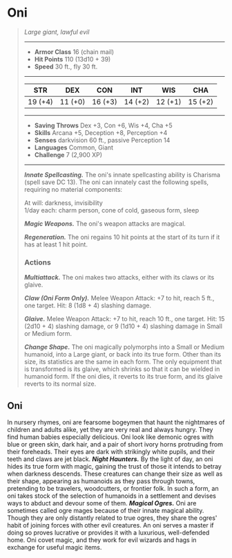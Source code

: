 # Oni
>*Large giant, lawful evil*
>___
>- **Armor Class** 16 (chain mail)
>- **Hit Points** 110 (13d10 + 39)
>- **Speed** 30 ft., fly 30 ft.
>___
>|STR|DEX|CON|INT|WIS|CHA|
>|:---:|:---:|:---:|:---:|:---:|:---:|
>|19 (+4)|11 (+0)|16 (+3)|14 (+2)|12 (+1)|15 (+2)|
>___
>- **Saving Throws** Dex +3, Con +6, Wis +4, Cha +5
>- **Skills** Arcana +5, Deception +8, Perception +4
>- **Senses** darkvision 60 ft., passive Perception 14
>- **Languages** Common, Giant
>- **Challenge** 7 (2,900 XP)
>___
>***Innate Spellcasting.*** The oni's innate spellcasting ability is Charisma (spell save DC 13). The oni can innately cast the following spells, requiring no material components:  
>
>At will: darkness, invisibility  
>1/day each: charm person, cone of cold, gaseous form, sleep  
>
>
>***Magic Weapons.*** The oni's weapon attacks are magical.  
>
>***Regeneration.*** The oni regains 10 hit points at the start of its turn if it has at least 1 hit point.  
>
>### Actions
>***Multiattack.*** The oni makes two attacks, either with its claws or its glaive.  
>
>***Claw (Oni Form Only).*** Melee Weapon Attack: +7 to hit, reach 5 ft., one target. Hit: 8 (1d8 + 4) slashing damage.  
>
>***Glaive.*** Melee Weapon Attack: +7 to hit, reach 10 ft., one target. Hit: 15 (2d10 + 4) slashing damage, or 9 (1d10 + 4) slashing damage in Small or Medium form.  
>
>***Change Shape.*** The oni magically polymorphs into a Small or Medium humanoid, into a Large giant, or back into its true form. Other than its size, its statistics are the same in each form. The only equipment that is transformed is its glaive, which shrinks so that it can be wielded in humanoid form. If the oni dies, it reverts to its true form, and its glaive reverts to its normal size.
## Oni
In nursery rhymes, oni are fearsome bogeymen that haunt the nightmares of children and adults alike, yet they are very real and always hungry. They find human babies especially delicious. Oni look like demonic ogres with blue or green skin, dark hair, and a pair of short ivory horns protruding from their foreheads. Their eyes are dark with strikingly white pupils, and their teeth and claws are jet black.
***Night Haunters.*** By the light of day, an oni hides its true form with magic, gaining the trust of those it intends to betray when darkness descends. These creatures can change their size as well as their shape, appearing as humanoids as they pass through towns, pretending to be travelers, woodcutters, or frontier folk. In such a form, an oni takes stock of the selection of humanoids in a settlement and devises ways to abduct and devour some of them.
***Magical Ogres.*** Oni are sometimes called ogre mages because of their innate magical ability. Though they are only distantly related to true ogres, they share the ogres' habit of joining forces with other evil creatures. An oni serves a master if doing so proves lucrative or provides it with a luxurious, well-defended home. Oni covet magic, and they work for evil wizards and hags in exchange for useful magic items.